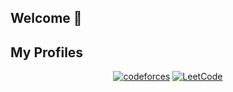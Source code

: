 ## Welcome 👋

## My Profiles
<p align="center">
  <a href="https://codeforces.com/profile/EliudGarcia"><img src="https://img.icons8.com/external-tal-revivo-shadow-tal-revivo/50/000000/external-codeforces-programming-competitions-and-contests-programming-community-logo-shadow-tal-revivo.png" alt="codeforces"/></a>
	<a href="https://leetcode.com/u/eliudgarcia27/"><img src="https://img.icons8.com/external-tal-revivo-shadow-tal-revivo/50/000000/external-level-up-your-coding-skills-and-quickly-land-a-job-logo-shadow-tal-revivo.png" alt="LeetCode"/></a>
	<!-- <a href="https://www.freecodecamp.org/Eliud-Garcia27"><img src="https://github.com/Eliud-Garcia/Eliud-Garcia/blob/main/fcc_icon.png" alt="freecodecamp"/></a> -->
</p>

<!--
**Eliud-Garcia/Eliud-Garcia** is a ✨ _special_ ✨ repository because its `README.md` (this file) appears on your GitHub profile.

Here are some ideas to get you started:

- 🔭 I’m currently working on ...
- 🌱 I’m currently learning ...
- 👯 I’m looking to collaborate on ...
- 🤔 I’m looking for help with ...
- 💬 Ask me about ...
- 📫 How to reach me: ...
- 😄 Pronouns: ...
- ⚡ Fun fact: ...
-->
